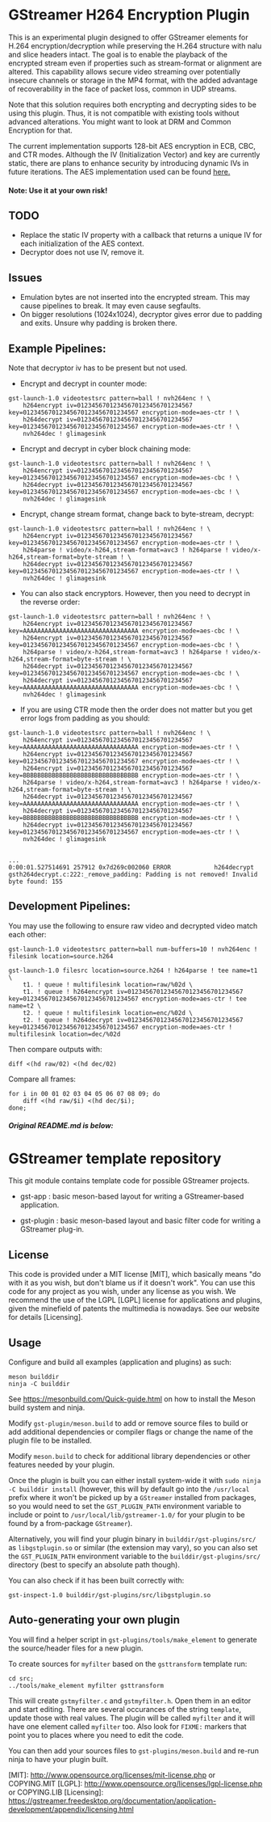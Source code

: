 # GStreamer H264 Encryption Plugin
This is an experimental plugin designed to offer GStreamer elements for H.264 encryption/decryption while preserving the H.264 structure with nalu and slice headers intact.
The goal is to enable the playback of the encrypted stream even if properties such as stream-format or alignment are altered.
This capability allows secure video streaming over potentially insecure channels or storage in the MP4 format, with the added advantage of recoverability in the face of packet loss, common in UDP streams.

Note that this solution requires both encrypting and decrypting sides to be using this plugin. Thus, it is not compatible with existing tools without advanced alterations. You might want to look at DRM and Common Encryption for that.

The current implementation supports 128-bit AES encryption in ECB, CBC, and CTR modes. Although the IV (Initialization Vector) and key are currently static, there are plans to enhance security by introducing dynamic IVs in future iterations. The AES implementation used can be found [here.](https://github.com/kokke/tiny-AES-c/tree/master "Tiny AES C")

#### Note: Use it at your own risk!

## TODO
- Replace the static IV property with a callback that returns a unique IV for each initialization of the AES context.
- Decryptor does not use IV, remove it.

## Issues
- Emulation bytes are not inserted into the encrypted stream. This may cause pipelines to break. It may even cause segfaults.
- On bigger resolutions (1024x1024), decryptor gives error due to padding and exits. Unsure why padding is broken there.

## Example Pipelines:
Note that decryptor iv has to be present but not used.

- Encrypt and decrypt in counter mode:
```
gst-launch-1.0 videotestsrc pattern=ball ! nvh264enc ! \
    h264encrypt iv=01234567012345670123456701234567 key=01234567012345670123456701234567 encryption-mode=aes-ctr ! \
    h264decrypt iv=01234567012345670123456701234567 key=01234567012345670123456701234567 encryption-mode=aes-ctr ! \
    nvh264dec ! glimagesink
```
- Encrypt and decrypt in cyber block chaining mode:
```
gst-launch-1.0 videotestsrc pattern=ball ! nvh264enc ! \
    h264encrypt iv=01234567012345670123456701234567 key=01234567012345670123456701234567 encryption-mode=aes-cbc ! \
    h264decrypt iv=01234567012345670123456701234567 key=01234567012345670123456701234567 encryption-mode=aes-cbc ! \
    nvh264dec ! glimagesink
```
- Encrypt, change stream format, change back to byte-stream, decrypt:
```
gst-launch-1.0 videotestsrc pattern=ball ! nvh264enc ! \
    h264encrypt iv=01234567012345670123456701234567 key=01234567012345670123456701234567 encryption-mode=aes-ctr ! \
    h264parse ! video/x-h264,stream-format=avc3 ! h264parse ! video/x-h264,stream-format=byte-stream ! \
    h264decrypt iv=01234567012345670123456701234567 key=01234567012345670123456701234567 encryption-mode=aes-ctr ! \
    nvh264dec ! glimagesink
```
- You can also stack encryptors. However, then you need to decrypt in the reverse order:
```
gst-launch-1.0 videotestsrc pattern=ball ! nvh264enc ! \
    h264encrypt iv=01234567012345670123456701234567 key=AAAAAAAAAAAAAAAAAAAAAAAAAAAAAAAA encryption-mode=aes-cbc ! \
    h264encrypt iv=01234567012345670123456701234567 key=01234567012345670123456701234567 encryption-mode=aes-cbc ! \
    h264parse ! video/x-h264,stream-format=avc3 ! h264parse ! video/x-h264,stream-format=byte-stream ! \
    h264decrypt iv=01234567012345670123456701234567 key=01234567012345670123456701234567 encryption-mode=aes-cbc ! \
    h264decrypt iv=01234567012345670123456701234567 key=AAAAAAAAAAAAAAAAAAAAAAAAAAAAAAAA encryption-mode=aes-cbc ! \
    nvh264dec ! glimagesink
```
- If you are using CTR mode then the order does not matter but you get error logs from padding as you should:
```
gst-launch-1.0 videotestsrc pattern=ball ! nvh264enc ! \
    h264encrypt iv=01234567012345670123456701234567 key=AAAAAAAAAAAAAAAAAAAAAAAAAAAAAAAA encryption-mode=aes-ctr ! \
    h264encrypt iv=01234567012345670123456701234567 key=01234567012345670123456701234567 encryption-mode=aes-ctr ! \
    h264encrypt iv=01234567012345670123456701234567 key=BBBBBBBBBBBBBBBBBBBBBBBBBBBBBBBB encryption-mode=aes-ctr ! \
    h264parse ! video/x-h264,stream-format=avc3 ! h264parse ! video/x-h264,stream-format=byte-stream ! \
    h264decrypt iv=01234567012345670123456701234567 key=AAAAAAAAAAAAAAAAAAAAAAAAAAAAAAAA encryption-mode=aes-ctr ! \
    h264decrypt iv=01234567012345670123456701234567 key=BBBBBBBBBBBBBBBBBBBBBBBBBBBBBBBB encryption-mode=aes-ctr ! \
    h264decrypt iv=01234567012345670123456701234567 key=01234567012345670123456701234567 encryption-mode=aes-ctr ! \
    nvh264dec ! glimagesink


...
0:00:01.527514691 257912 0x7d269c002060 ERROR            h264decrypt gsth264decrypt.c:222:_remove_padding: Padding is not removed! Invalid byte found: 155
```
## Development Pipelines:
You may use the following to ensure raw video and decrypted video match each other:


```
gst-launch-1.0 videotestsrc pattern=ball num-buffers=10 ! nvh264enc ! filesink location=source.h264

gst-launch-1.0 filesrc location=source.h264 ! h264parse ! tee name=t1 \
    t1. ! queue ! multifilesink location=raw/%02d \
    t1. ! queue ! h264encrypt iv=01234567012345670123456701234567 key=01234567012345670123456701234567 encryption-mode=aes-ctr ! tee name=t2 \
    t2. ! queue ! multifilesink location=enc/%02d \
    t2. ! queue ! h264decrypt iv=01234567012345670123456701234567 key=01234567012345670123456701234567 encryption-mode=aes-ctr ! multifilesink location=dec/%02d
```
Then compare outputs with:
```
diff <(hd raw/02) <(hd dec/02)
```
Compare all frames:
```
for i in 00 01 02 03 04 05 06 07 08 09; do
    diff <(hd raw/$i) <(hd dec/$i);
done;
```
#### *Original README.md is below:*

# GStreamer template repository

This git module contains template code for possible GStreamer projects.

* gst-app :
  basic meson-based layout for writing a GStreamer-based application.

* gst-plugin :
  basic meson-based layout and basic filter code for writing a GStreamer plug-in.

## License

This code is provided under a MIT license [MIT], which basically means "do
with it as you wish, but don't blame us if it doesn't work". You can use
this code for any project as you wish, under any license as you wish. We
recommend the use of the LGPL [LGPL] license for applications and plugins,
given the minefield of patents the multimedia is nowadays. See our website
for details [Licensing].

## Usage

Configure and build all examples (application and plugins) as such:

    meson builddir
    ninja -C builddir

See <https://mesonbuild.com/Quick-guide.html> on how to install the Meson
build system and ninja.

Modify `gst-plugin/meson.build` to add or remove source files to build or
add additional dependencies or compiler flags or change the name of the
plugin file to be installed.

Modify `meson.build` to check for additional library dependencies
or other features needed by your plugin.

Once the plugin is built you can either install system-wide it with `sudo ninja
-C builddir install` (however, this will by default go into the `/usr/local`
prefix where it won't be picked up by a `GStreamer` installed from packages, so
you would need to set the `GST_PLUGIN_PATH` environment variable to include or
point to `/usr/local/lib/gstreamer-1.0/` for your plugin to be found by a
from-package `GStreamer`).

Alternatively, you will find your plugin binary in `builddir/gst-plugins/src/`
as `libgstplugin.so` or similar (the extension may vary), so you can also set
the `GST_PLUGIN_PATH` environment variable to the `builddir/gst-plugins/src/`
directory (best to specify an absolute path though).

You can also check if it has been built correctly with:

    gst-inspect-1.0 builddir/gst-plugins/src/libgstplugin.so

## Auto-generating your own plugin

You will find a helper script in `gst-plugins/tools/make_element` to generate
the source/header files for a new plugin.

To create sources for `myfilter` based on the `gsttransform` template run:

``` shell
cd src;
../tools/make_element myfilter gsttransform
```

This will create `gstmyfilter.c` and `gstmyfilter.h`. Open them in an editor and
start editing. There are several occurances of the string `template`, update
those with real values. The plugin will be called `myfilter` and it will have
one element called `myfilter` too. Also look for `FIXME:` markers that point you
to places where you need to edit the code.

You can then add your sources files to `gst-plugins/meson.build` and re-run
ninja to have your plugin built.


[MIT]: http://www.opensource.org/licenses/mit-license.php or COPYING.MIT
[LGPL]: http://www.opensource.org/licenses/lgpl-license.php or COPYING.LIB
[Licensing]: https://gstreamer.freedesktop.org/documentation/application-development/appendix/licensing.html
